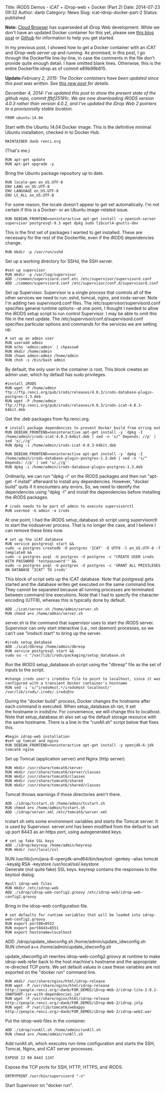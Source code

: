 Title: iRODS Demos - iCAT + iDrop-web + Docker (Part 2)
Date: 2014-07-23 09:32
Author: danb
Category: News
Slug: icat-idrop-docker-part-2
Status: published

**Note:** [Cloud
Browser](http://irods.org/2015/12/dfc-irods-cloud-browser-v1-0-0-released/)
has superseded all iDrop Web development. While we don't have an updated
Docker container for this yet, please see [this blog
post](http://irods.org/2015/12/dfc-irods-cloud-browser-v1-0-0-released/)
or [Github](https://github.com/DICE-UNC/irods-cloud-browser) for
information to help you get started.

In my previous post, I showed how to get a Docker container with an iCAT
and iDrop-web server up and running. As promised, in this post, I go
through the Dockerfile line-by-line, in case the comments in the file
don't provide quite enough detail. I have omitted blank lines.
Otherwise, this is the entire Dockerfile.idrop as of commit e89b99b615.

<!--more-->

**Update:**<em>February 2, 2015: The Docker containers have been updated
since this post was written. See [this new
post](http://irods.org/post/irods-on-docker-update/) for details.

December 4, 2014: I've updated this post to show the present state of
the github repo, commit ffbf25191c. We are now downloading iRODS version
4.0.3 rather than version 4.0.2, and I've updated the iDrop Web 2
pointers to a provisionally stable location.</em>

~~~~ {.lang:default .decode:true}
FROM ubuntu:14.04
~~~~

Start with the Ubuntu 14.04 Docker image. This is the definitive minimal
Ubuntu installation, checked in to Docker Hub.

~~~~ {.lang:default .decode:true .start-line:2}
MAINTAINER danb renci.org
~~~~

(That's me.)

~~~~ {.lang:default .decode:true .start-line:4}
RUN apt-get update
RUN apt-get upgrade -y
~~~~

Bring the Ubuntu package repository up to date.

~~~~ {.lang:default .decode:true .start-line:7}
RUN locale-gen en_US.UTF-8
ENV LANG en_US.UTF-8
ENV LANGUAGE en_US.UTF-8
ENV LC_ALL en_US.UTF-8
~~~~

For some reason, the locale doesn't appear to get set automatically. I'm
not certain if this is a Docker- or an Ubuntu image-related issue.

~~~~ {.lang:default .decode:true .start-line:12}
RUN DEBIAN_FRONTEND=noninteractive apt-get install -y openssh-server supervisor postgresql-9.3 wget dpkg sudo libcurl4-gnutls-dev
~~~~

This is the first set of packages I wanted to get installed. These are
necessary for the rest of the Dockerfile, even if the iRODS dependencies
change.

~~~~ {.lang:default .decode:true .start-line:14}
RUN mkdir -p /var/run/sshd
~~~~

Set up a working directory for SSHd, the SSH server.

~~~~ {.lang:default .decode:true .start-line:16}
#set up supervisor
RUN mkdir -p /var/log/supervisor
ADD ./common/supervisord.conf.etc /etc/supervisor/supervisord.conf
ADD ./common/supervisord.conf /etc/supervisor/conf.d/supervisord.conf
~~~~

Set up Supervisor. Supervisor is a single process that controls all of
the other services we need to run: sshd, tomcat, nginx, and
irods-server. Note I'm adding two supervisord.conf files. The
/etc/supervisor/supervisord.conf specifies general runtime options--at
one point, I thought I needed to allow the iRODS setup script to run
control Supervisor. I may be able to omit this file in the next update.
The /etc/supervisor/conf.d/supervisord.conf specifies particular options
and commands for the services we are setting up.

~~~~ {.start-line:21 .lang:default .decode:true}
# set up an admin user
RUN useradd admin
RUN echo 'admin:admin' | chpasswd
RUN mkdir /home/admin
RUN chown admin:admin /home/admin
RUN chsh -s /bin/bash admin
~~~~

By default, the only user in the container is root. This block creates
an admin user, which by default has sudo privileges.

~~~~ {.lang:default .decode:true .start-line:28}
#install iRODS
RUN wget -P /home/admin ftp://ftp.renci.org/pub/irods/releases/4.0.3/irods-database-plugin-postgres-1.3.deb
RUN wget -P /home/admin ftp://ftp.renci.org/pub/irods/releases/4.0.3/irods-icat-4.0.3-64bit.deb
~~~~

Get the .deb packages from ftp.renci.org.

~~~~ {.start-line:32 .lang:default .decode:true}
# install package dependencies to prevent Docker build from erring out
RUN DEBIAN_FRONTEND=noninteractive apt-get install -y `dpkg -I /home/admin/irods-icat-4.0.3-64bit.deb | sed -n 's/^ Depends: //p' | sed 's/,//g'`
RUN dpkg -i /home/admin/irods-icat-4.0.3-64bit.deb

RUN DEBIAN_FRONTEND=noninteractive apt-get install -y `dpkg -I /home/admin/irods-database-plugin-postgres-1.3.deb | sed -n 's/^ Depends: //p' | sed 's/,//g'`
RUN dpkg -i /home/admin/irods-database-plugin-postgres-1.3.deb
~~~~

Ordinarily, we can run "dpkg -i" on the iRODS packages and then run
"apt-get -f install" afterward to install any dependencies. However,
"docker build" quits if it encounters any errors. So, we need to
identify the dependencies using "dpkg -I" and install the dependencies
before installing the iRODS packages.

~~~~ {.start-line:39 .lang:default .decode:true}
# irods needs to be part of admin to execute supervisorctl
RUN usermod -G admin -a irods
~~~~

At one point, I had the iRODS setup\_database.sh script using
supervisorctl to start the irodsserver process. That is no longer the
case, and I believe I can remove these lines now.

~~~~ {.start-line:42 .lang:default .decode:true}
# set up the iCAT database
RUN service postgresql start &&   
sudo -u postgres createdb -O postgres 'ICAT' -E UTF8 -l en_US.UTF-8 -T template0 &&   
sudo -u postgres psql -U postgres -d postgres -c "CREATE USER irods WITH PASSWORD 'testpassword'" &&   
sudo -u postgres psql -U postgres -d postgres -c 'GRANT ALL PRIVILEGES ON DATABASE "ICAT" TO irods'
~~~~

This block of script sets up the iCAT database. Note that postgresql
gets started and the database writes get executed on the same command
line. They cannot be separated because all running processes are
terminated between command line executions. Note that I had to specify
the character encoding (UTF8), whereas this is typically done by
default.

~~~~ {.start-line:48 .lang:default .decode:true}
ADD ./icat/server.sh /home/admin/server.sh
RUN chmod a+x /home/admin/server.sh
~~~~

server.sh is the command that supervisor uses to start the iRODS server.
Supervisor can only start interactive (i.e., not daemon) processes, so
we can't use "irodsctl start" to bring up the server.

~~~~ {.lang:default .decode:true .start-line:51}
#irods setup_database
ADD ./icat/dbresp /home/admin/dbresp
RUN service postgresql start &&   
sudo su -c "/var/lib/irods/packaging/setup_database.sh
~~~~

Run the iRODS setup\_database.sh script using the "dbresp" file as the
set of inputs to the script.

~~~~ {.start-line:56 .lang:default .decode:true}
#change irods user's irodsEnv file to point to localhost, since it was configured with a transient Docker container's hostname
RUN sed -i 's/^irodsHost.*/irodsHost localhost/' /var/lib/irods/.irods/.irodsEnv
~~~~

During the "docker build" process, Docker changes the hostname after
each command is executed. When setup\_database.sh ran, it set  
the hostname in irodsEnv. For convenience, we will change this to
localhost. Note that setup\_database.sh also set up the default storage
resource with the same hostname. There is a line in the "runAll.sh"
script below that fixes this.

~~~~ {.lang:default .decode:true .start-line:59}
#begin idrop-web installation
#set up tomcat and nginx
RUN DEBIAN_FRONTEND=noninteractive apt-get install -y openjdk-6-jdk tomcat6 nginx
~~~~

Set up Tomcat (application server) and Nginx (http server).

~~~~ {.start-line:63 .lang:default .decode:true}
RUN mkdir /usr/share/tomcat6/server
RUN mkdir /usr/share/tomcat6/server/classes
RUN mkdir /usr/share/tomcat6/classes
RUN mkdir /usr/share/tomcat6/shared
RUN mkdir /usr/share/tomcat6/shared/classes
~~~~

Tomcat throws warnings if these directories aren't there.

~~~~ {.start-line:69 .lang:default .decode:true}
ADD ./idrop/tcstart.sh /home/admin/tcstart.sh
RUN chmod a+x /home/admin/tcstart.sh
ADD ./idrop/server.xml /etc/tomcat6/server.xml
~~~~

tcstart.sh sets some environment variables and starts the Tomcat server.
It is used by Supervisor. server.xml has been modified from the default
to set up port 8443 as an https port, using autogenerated keys.

~~~~ {.start-line:73 .lang:default .decode:true}
# set up fake SSL keys
ADD ./idrop/keyresp /home/admin/keyresp
RUN mkdir /usr/local/ssl
~~~~

RUN /usr/lib/jvm/java-6-openjdk-amd64/bin/keytool -genkey -alias tomcat
-keyalg RSA -keystore /usr/local/ssl/.keystore  
Generate (not quite fake) SSL keys. keyresp contains the responses to
the keytool dialog.

~~~~ {.start-line:79 .lang:default .decode:true}
#pull idrop-web files
RUN mkdir /etc/idrop-web
ADD ./idrop/idrop-web-config2.groovy /etc/idrop-web/idrop-web-config2.groovy
~~~~

Bring in the idrop-web configuration file.

~~~~ {.start-line:83 .lang:default .decode:true}
# set defaults for runtime variables that will be loaded into idrop-web-config2.groovy
RUN export port80=8552
RUN export port8443=8551
RUN export hostsname=localhost
~~~~

ADD ./idrop/update\_idwconfig.sh /home/admin/update\_idwconfig.sh  
RUN chmod a+x /home/admin/update\_idwconfig.sh

update\_idwconfig.sh rewrites idrop-web-config2.groovy at runtime to
make idrop-web refer back to the host machine's hostname and the
appropriate re-directed TCP ports. We set default values in case these
variables are not exported on the "docker run" command line.

~~~~ {.start-line:91 .lang:default .decode:true}
RUN mkdir /usr/share/nginx/html/idrop-release
RUN wget -P /usr/share/nginx/html/idrop-release http://people.renci.org/~danb/FOR_DEMOS/iDrop-Web-2/idrop-lite-2.0.1-SNAPSHOT-jar-with-dependencies.jar
RUN wget -P /usr/share/nginx/html/idrop-release http://people.renci.org/~danb/FOR_DEMOS/iDrop-Web-2/idrop.jnlp
RUN wget -P /var/lib/tomcat6/webapps http://people.renci.org/~danb/FOR_DEMOS/iDrop-Web-2/idrop-web2.war
~~~~

Put the idrop-web files in the container.

~~~~ {.start-line:96 .lang:default .decode:true}
ADD ./idrop/runAll.sh /home/admin/runAll.sh
RUN chmod a+x /home/admin/runAll.sh
~~~~

Add runAll.sh, which executes run-time configuration and starts the SSH,
Tomcat, Nginx, and iCAT server processes.

~~~~ {.start-line:99 .lang:default .decode:true}
EXPOSE 22 80 8443 1247
~~~~

Expose the TCP ports for SSH, HTTP, HTTPS, and iRODS.

~~~~ {.start-line:100 .lang:default .decode:true}
ENTRYPOINT /usr/bin/supervisord "-n"
~~~~

Start Supervisor on "docker run".
